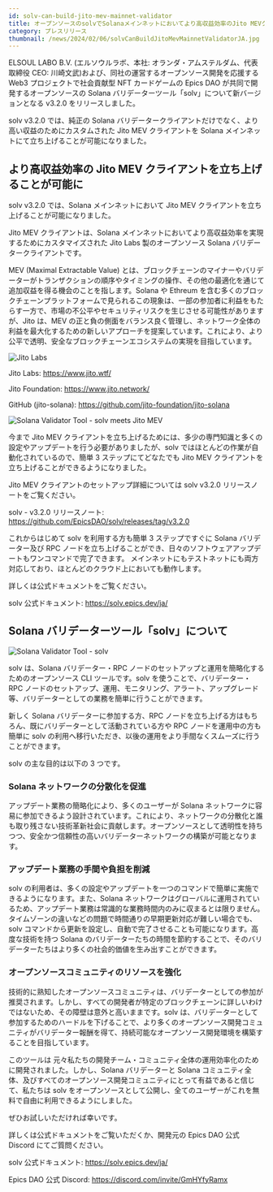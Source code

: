```yaml
---
id: solv-can-build-jito-mev-mainnet-validator
title: オープンソースのsolvでSolanaメインネットにおいてより高収益効率のJito MEVクライアントをビルド可能に
category: プレスリリース
thumbnail: /news/2024/02/06/solvCanBuildJitoMevMainnetValidatorJA.jpg
---
```


ELSOUL LABO B.V. (エルソウルラボ、本社: オランダ・アムステルダム、代表取締役 CEO: 川崎文武)および、同社の運営するオープンソース開発を応援する Web3 プロジェクトで社会貢献型 NFT カードゲームの Epics DAO が共同で開発するオープンソースの Solana バリデーターツール「solv」について新バージョンとなる v3.2.0 をリリースしました。

solv v3.2.0 では、純正の Solana バリデータークライアントだけでなく、より高い収益のためにカスタムされた Jito MEV クライアントを Solana メインネットにて立ち上げることが可能になりました。

## より高収益効率の Jito MEV クライアントを立ち上げることが可能に

solv v3.2.0 では、Solana メインネットにおいて Jito MEV クライアントを立ち上げることが可能になりました。

Jito MEV クライアントは、Solana メインネットにおいてより高収益効率を実現するためにカスタマイズされた Jito Labs 製のオープンソース Solana バリデータークライアントです。

MEV (Maximal Extractable Value) とは、ブロックチェーンのマイナーやバリデーターがトランザクションの順序やタイミングの操作、その他の最適化を通じて追加収益を得る機会のことを指します。Solana や Ethreum を含む多くのブロックチェーンプラットフォームで見られるこの現象は、一部の参加者に利益をもたらす一方で、市場の不公平やセキュリティリスクを生じさせる可能性がありますが、Jito は、MEV の正と負の側面をバランス良く管理し、ネットワーク全体の利益を最大化するための新しいアプローチを提案しています。これにより、より公平で透明、安全なブロックチェーンエコシステムの実現を目指しています。

![Jito Labs](/news/2024/02/06/JitoLabsTop.jpg)

Jito Labs: https://www.jito.wtf/

Jito Foundation: https://www.jito.network/

GitHub (jito-solana): https://github.com/jito-foundation/jito-solana

![Solana Validator Tool - solv meets Jito MEV](/news/2024/02/06/solvJitoConsole.png)

今まで Jito MEV クライアントを立ち上げるためには、多少の専門知識と多くの設定やアップデートを行う必要がありましたが、solv ではほとんどの作業が自動化されているので、簡単 3 ステップにてどなたでも Jito MEV クライアントを立ち上げることができるようになりました。

Jito MEV クライアントのセットアップ詳細については solv v3.2.0 リリースノートをご覧ください。

solv - v3.2.0 リリースノート: https://github.com/EpicsDAO/solv/releases/tag/v3.2.0

これからはじめて solv を利用する方も簡単 3 ステップですぐに Solana バリデーター及び RPC ノードを立ち上げることができ、日々のソフトウェアアップデートもワンコマンドで完了できます。
メインネットにもテストネットにも両方対応しており、ほとんどのクラウド上においても動作します。

詳しくは公式ドキュメントをご覧ください。

solv 公式ドキュメント: https://solv.epics.dev/ja/

## Solana バリデーターツール「solv」について

![Solana Validator Tool - solv](/news/2024/01/23/solv3ja.jpg)

solv は、Solana バリデーター・RPC ノードのセットアップと運用を簡略化するためのオープンソース CLI ツールです。solv を使うことで、バリデーター・RPC ノードのセットアップ、運用、モニタリング、アラート、アップグレード等、バリデーターとしての業務を簡単に行うことができます。

新しく Solana バリデーターに参加する方、RPC ノードを立ち上げる方はもちろん、既にバリデーターとして活動されている方や RPC ノードを運用中の方も簡単に solv の利用へ移行いただき、以後の運用をより手間なくスムーズに行うことができます。

solv の主な目的は以下の 3 つです。

### Solana ネットワークの分散化を促進

アップデート業務の簡略化により、多くのユーザーが Solana ネットワークに容易に参加できるよう設計されています。これにより、ネットワークの分散化と誰も取り残さない技術革新社会に貢献します。オープンソースとして透明性を持ちつつ、安全かつ信頼性の高いバリデーターネットワークの構築が可能となります。

### アップデート業務の手間や負担を削減

solv の利用者は、多くの設定やアップデートを一つのコマンドで簡単に実施できるようになります。また、Solana ネットワークはグローバルに運用されているため、アップデート業務は常識的な業務時間内のみに収まるとは限りません。タイムゾーンの違いなどの問題で時間通りの早期更新対応が難しい場合でも、solv コマンドから更新を設定し、自動で完了させることも可能になります。高度な技術を持つ Solana のバリデーターたちの時間を節約することで、そのバリデーターたちはより多くの社会的価値を生み出すことができます。

### オープンソースコミュニティのリソースを強化

技術的に熟知したオープンソースコミュニティは、バリデーターとしての参加が推奨されます。しかし、すべての開発者が特定のブロックチェーンに詳しいわけではないため、その障壁は意外と高いままです。solv は、バリデーターとして参加するためのハードルを下げることで、より多くのオープンソース開発コミュニティがバリデーター報酬を得て、持続可能なオープンソース開発環境を構築することを目指しています。

このツールは 元々私たちの開発チーム・コミュニティ全体の運用効率化のために開発されました。しかし、Solana バリデーターと Solana コミュニティ全体、及びすべてのオープンソース開発コミュニティにとって有益であると信じて、私たちは solv をオープンソースとして公開し、全てのユーザーがこれを無料で自由に利用できるようにしました。

ぜひお試しいただければ幸いです。

詳しくは公式ドキュメントをご覧いただくか、開発元の Epics DAO 公式 Discord にてご質問ください。

solv 公式ドキュメント: https://solv.epics.dev/ja/

Epics DAO 公式 Discord: https://discord.com/invite/GmHYfyRamx

